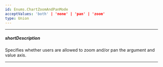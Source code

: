 ```yaml
---
id: Enums.ChartZoomAndPanMode
acceptValues: 'both' | 'none' | 'pan' | 'zoom'
type: Union
---
```

---
##### shortDescription
Specifies whether users are allowed to zoom and/or pan the argument and value axis.

---
<!--
dxChartOptions.zoomAndPan.argumentAxis(10 UI Components\dxChart\1 Configuration\zoomAndPan\argumentAxis.md)(viz\chart.d.ts)
dxChartOptions.zoomAndPan.valueAxis(10 UI Components\dxChart\1 Configuration\zoomAndPan\valueAxis.md)(viz\chart.d.ts)
-->